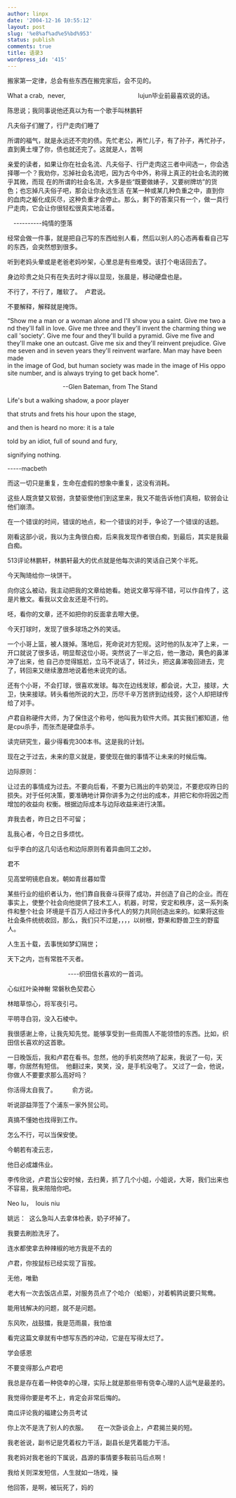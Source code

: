 ```yaml
---
author: linpx
date: '2004-12-16 10:55:12'
layout: post
slug: '%e8%af%ad%e5%bd%953'
status: publish
comments: true
title: 语录3
wordpress_id: '415'
---
```



搬家第一定律，总会有些东西在搬完家后，会不见的。




What a crab,  never,                                          lujun毕业前最喜欢说的话。


陈思说；我同事说他还真以为有一个歌手叫林鹏轩




凡夫俗子们醒了，行尸走肉们睡了



所谓的福气，就是永远还不完的债。先忙老公，再忙儿子，有了孙子，再忙孙子，直到黄土埋了你，债也就还完了。这就是人，苦啊



亲爱的读者，如果让你在社会名流、凡夫俗子、行尸走肉这三者中间选一，你会选择哪一个？我劝你，忘掉社会名流吧，因为古今中外，称得上真正的社会名流的微乎其微，而现
在的所谓的社会名流，大多是些“既要做婊子，又要树牌坊”的货色；也忘掉凡夫俗子吧，那会让你永远生活
在某一种或某几种负重之中，直到你的血肉之躯化成灰尽，这种负重才会停止。那么，剩下的答案只有一个，做一具行尸走肉，它会让你很轻松很真实地活着。

　----------纯情的堕落



经常会做一件事，就是把自己写的东西给别人看，然后以别人的心态再看看自己写的东西，会突然想到很多。


听到老妈头晕或是老爸老妈吵架，心里总是有些难受。该打个电话回去了。



身边珍贵之处只有在失去时才得以显现，张晨是，移动硬盘也是。



不行了，不行了，雕软了。  卢君说。



不要解释，解释就是掩饰。


  
“Show me a man or a woman alone and I'll show you a saint. Give me two and
they'll fall in love. Give me three and they'll invent the charming thing we
call 'society'. Give me four and they'll build a pyramid. Give me five and
they'll make one an outcast. Give me six and they'll reinvent prejudice. Give
me seven and in seven years they'll reinvent warfare. Man may have been made
in the image of God, but human society was made in the image of His opposite
number, and is always trying to get back home".

                                --Glen Bateman, from The Stand





Life's but a walking shadow, a poor player

that struts and frets his hour upon the stage,

and then is heard no more: it is a tale

told by an idiot, full of sound and fury,

signifying nothing.

-----macbeth




而这一切只是重复，生命在虚假的想象中重复，这没有消耗。



这些人既贪婪又软弱，贪婪驱使他们到这里来，我又不能告诉他们真相，软弱会让他们崩溃。



在一个错误的时间，错误的地点，和一个错误的对手，争论了一个错误的话题。

刚看这部小说，我以为主角很白痴，后来我发现作者很白痴，到最后，其实是我最白痴。




513评论林鹏轩，林鹏轩最大的优点就是他每次讲的笑话自己笑个半死。


今天陶琦给你一块饼干。

向你这么被动，我主动把我的文章给她看。她说文章写得不错，可以作自传了，这是片散文。看我以文会友还是不行的。

呸，看你的文章，还不如把你的反面拿去嚓大便。



今天打球时，发现了很多球场之外的笑话。


一个小哥上篮，被人拨掉。落地后，死命说对方犯规。这时他的队友冲了上来，一开口就说了很多话，明显帮这位小哥。突然说了一半之后，他一激动，黄色的鼻涕冲了出来，他
自己亦觉得尴尬，立马不说话了，转过头，把这鼻涕吸回进去，完了，转回来又继续激昂地说着他未说完的话。


还有个小哥，不会打球，很喜欢发球。每次在边线发球，都会说，大卫，接球，大卫，快来接球。转头看他所说的大卫，历尽千辛万苦挤到边线旁，这个人却把球传给了对手。



卢君自称硬件大师，为了保住这个称号，他叫我为软件大师。其实我们都知道，他是cpu杀手，而张杰是硬盘杀手。


读完研究生，最少得看完300本书。这是我的计划。



现在之于过去，未来的意义就是，要使现在做的事情不让未来的时候后悔。



边际原则：

让过去的事情成为过去。不要向后看，不要为已溅出的牛奶哭泣，不要悲叹昨日的损失。对于任何决策，要准确地计算你讲多为之付出的成本，并把它和你将因之而增加的收益向
权衡。根据边际成本与边际收益来进行决策。



弃我去者，昨日之日不可留；

乱我心者，今日之日多烦忧。


似乎李白的这几句话也和边际原则有着异曲同工之妙。



君不

见高堂明镜悲自发。朝如青丝暮如雪



某些行业的组织者认为，他们靠自我奋斗获得了成功，并创造了自己的企业。而在事实上，使整个社会向他提供了技术工人，机器，时常，安定和秩序，这一系列条件和整个社会
环境是千百万人经过许多代人的努力共同创造出来的。如果将这些社会条件统统收回，那么，我们只不过是，，，，以树根，野果和野兽卫生的野蛮人。






人生五十载，去事恍如梦幻隔世；

天下之内，岂有常胜不灭者。




                                   ----织田信长喜欢的一首词。




心似红叶染神榭 常磐秋色契君心



林暗草惊心，将军夜引弓。

平明寻白羽，没入石棱中。



我很感谢上帝，让我先知先觉。能够享受到一些周围人不能领悟的东西。比如，织田信长喜欢的这首歌。




一日晚饭后，我和卢君在看书。忽然，他的手机突然响了起来，我说了一句，天哪，你居然有短信。  他翻过来，笑笑，没，是手机没电了。
又过了一会，他说，你做人不要要求那么高好吗？




你活得太自我了。         俞方说。




听说邵益萍签了个浦东一家外贸公司。

真搞不懂她也找得到工作。

怎么不行，可以当保安使。


今朝若有凌云志，

他日必成雄伟业。



李传欣说，卢君当公安时候，去扫黄，抓了几个小姐，小姐说，大哥，我们出来也不容易，我来陪陪你吧。



Neo lu，  louis niu



姚远：  这么急叫人去拿体检表，奶子坏掉了。


我要去刷脸洗牙了。



连水都使拿去种辣椒的地方我是不去的



卢君，你按鼠标已经实现了盲按。



无他，唯勤


老大有一次去饭店点菜，对服务员点了个哈介（蛤蛎），对着鹌鹑说要只鸳鸯。



能用钱解决的问题，就不是问题。



东风吹，战鼓擂，我是范雨晨，我怕谁



看完这篇文章就有中想写东西的冲动，它是在写得太烂了。



学会感恩


不要变得那么卢君吧


我总是存在着一种侥幸的心理，实际上就是那些带有侥幸心理的人运气是最差的。



我觉得你要是考不上，肯定会非常后悔的。


南瓜评论我的福建公务员考试


你上次不是洗了别人的衣服。      在一次卧谈会上，卢君揭兰昊的短。




我老爸说，副书记是凭着权力干活，副县长是凭着能力干活。



我老妈对我老爸的下属说，昌源的事情要多鞍前马后点啊！




我给关则深发短信，人生就如一场戏，操

他回答，是啊，被玩死了，妈的

